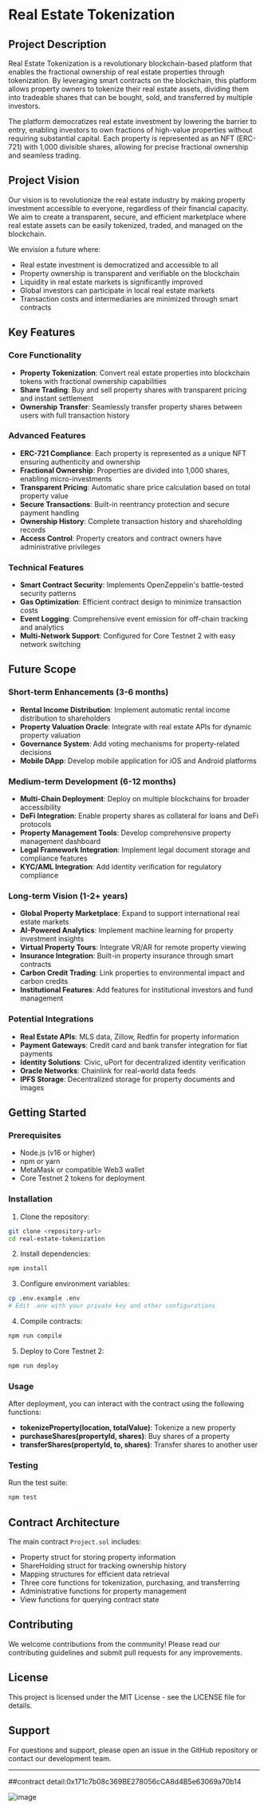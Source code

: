 # Real Estate Tokenization

## Project Description

Real Estate Tokenization is a revolutionary blockchain-based platform that enables the fractional ownership of real estate properties through tokenization. By leveraging smart contracts on the blockchain, this platform allows property owners to tokenize their real estate assets, dividing them into tradeable shares that can be bought, sold, and transferred by multiple investors.

The platform democratizes real estate investment by lowering the barrier to entry, enabling investors to own fractions of high-value properties without requiring substantial capital. Each property is represented as an NFT (ERC-721) with 1,000 divisible shares, allowing for precise fractional ownership and seamless trading.

## Project Vision

Our vision is to revolutionize the real estate industry by making property investment accessible to everyone, regardless of their financial capacity. We aim to create a transparent, secure, and efficient marketplace where real estate assets can be easily tokenized, traded, and managed on the blockchain.

We envision a future where:
- Real estate investment is democratized and accessible to all
- Property ownership is transparent and verifiable on the blockchain
- Liquidity in real estate markets is significantly improved
- Global investors can participate in local real estate markets
- Transaction costs and intermediaries are minimized through smart contracts

## Key Features

### Core Functionality
- **Property Tokenization**: Convert real estate properties into blockchain tokens with fractional ownership capabilities
- **Share Trading**: Buy and sell property shares with transparent pricing and instant settlement
- **Ownership Transfer**: Seamlessly transfer property shares between users with full transaction history

### Advanced Features
- **ERC-721 Compliance**: Each property is represented as a unique NFT ensuring authenticity and ownership
- **Fractional Ownership**: Properties are divided into 1,000 shares, enabling micro-investments
- **Transparent Pricing**: Automatic share price calculation based on total property value
- **Secure Transactions**: Built-in reentrancy protection and secure payment handling
- **Ownership History**: Complete transaction history and shareholding records
- **Access Control**: Property creators and contract owners have administrative privileges

### Technical Features
- **Smart Contract Security**: Implements OpenZeppelin's battle-tested security patterns
- **Gas Optimization**: Efficient contract design to minimize transaction costs
- **Event Logging**: Comprehensive event emission for off-chain tracking and analytics
- **Multi-Network Support**: Configured for Core Testnet 2 with easy network switching

## Future Scope

### Short-term Enhancements (3-6 months)
- **Rental Income Distribution**: Implement automatic rental income distribution to shareholders
- **Property Valuation Oracle**: Integrate with real estate APIs for dynamic property valuation
- **Governance System**: Add voting mechanisms for property-related decisions
- **Mobile DApp**: Develop mobile application for iOS and Android platforms

### Medium-term Development (6-12 months)
- **Multi-Chain Deployment**: Deploy on multiple blockchains for broader accessibility
- **DeFi Integration**: Enable property shares as collateral for loans and DeFi protocols
- **Property Management Tools**: Develop comprehensive property management dashboard
- **Legal Framework Integration**: Implement legal document storage and compliance features
- **KYC/AML Integration**: Add identity verification for regulatory compliance

### Long-term Vision (1-2+ years)
- **Global Property Marketplace**: Expand to support international real estate markets
- **AI-Powered Analytics**: Implement machine learning for property investment insights
- **Virtual Property Tours**: Integrate VR/AR for remote property viewing
- **Insurance Integration**: Built-in property insurance through smart contracts
- **Carbon Credit Trading**: Link properties to environmental impact and carbon credits
- **Institutional Features**: Add features for institutional investors and fund management

### Potential Integrations
- **Real Estate APIs**: MLS data, Zillow, Redfin for property information
- **Payment Gateways**: Credit card and bank transfer integration for fiat payments
- **Identity Solutions**: Civic, uPort for decentralized identity verification
- **Oracle Networks**: Chainlink for real-world data feeds
- **IPFS Storage**: Decentralized storage for property documents and images

## Getting Started

### Prerequisites
- Node.js (v16 or higher)
- npm or yarn
- MetaMask or compatible Web3 wallet
- Core Testnet 2 tokens for deployment

### Installation

1. Clone the repository:
```bash
git clone <repository-url>
cd real-estate-tokenization
```

2. Install dependencies:
```bash
npm install
```

3. Configure environment variables:
```bash
cp .env.example .env
# Edit .env with your private key and other configurations
```

4. Compile contracts:
```bash
npm run compile
```

5. Deploy to Core Testnet 2:
```bash
npm run deploy
```

### Usage

After deployment, you can interact with the contract using the following functions:

- **tokenizeProperty(location, totalValue)**: Tokenize a new property
- **purchaseShares(propertyId, shares)**: Buy shares of a property
- **transferShares(propertyId, to, shares)**: Transfer shares to another user

### Testing

Run the test suite:
```bash
npm test
```

## Contract Architecture

The main contract `Project.sol` includes:
- Property struct for storing property information
- ShareHolding struct for tracking ownership history
- Mapping structures for efficient data retrieval
- Three core functions for tokenization, purchasing, and transferring
- Administrative functions for property management
- View functions for querying contract state

## Contributing

We welcome contributions from the community! Please read our contributing guidelines and submit pull requests for any improvements.

## License

This project is licensed under the MIT License - see the LICENSE file for details.

## Support

For questions and support, please open an issue in the GitHub repository or contact our development team.

---

##contract detail:0x171c7b08c369BE278056cCA8d4B5e63069a70b14

![image](https://github.com/user-attachments/assets/bd66bb92-e78b-4292-8b22-4c176a007018)
